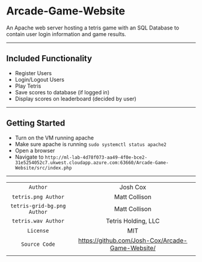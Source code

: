 # Arcade-Game-Website

An Apache web server hosting a tetris game with an SQL Database to contain user login information and game results.

---

## **Included Functionality**
- Register Users
- Login/Logout Users
- Play Tetris
- Save scores to database (if logged in)
- Display scores on leaderboard (decided by user)

---

## **Getting Started**
- Turn on the VM running apache
- Make sure apache is running ```sudo systemctl status apache2```
- Open a browser
- Navigate to ```http://ml-lab-4d78f073-aa49-4f0e-bce2-31e5254052c7.ukwest.cloudapp.azure.com:63660/Arcade-Game-Website/src/index.php```

---

|           |                         |
| :-------: |:-----------------------:|
|      ```Author```     |     Josh Cox     |
|    ```tetris.png Author```  |   Matt Collison    |
|    ```tetris-grid-bg.png Author```  |   Matt Collison    |
|    ```tetris.wav Author```  |   Tetris Holding, LLC    |
|     ```License```     |        MIT       |
|   ```Source Code```   |     https://github.com/Josh-Cox/Arcade-Game-Website/    |
|           |                         |
